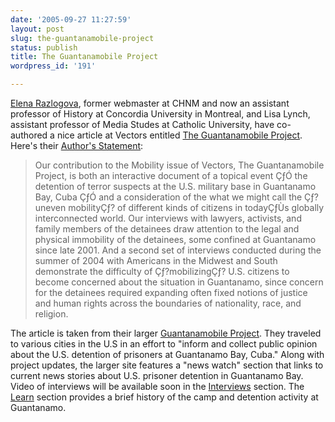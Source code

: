 ```yaml
---
date: '2005-09-27 11:27:59'
layout: post
slug: the-guantanamobile-project
status: publish
title: The Guantanamobile Project
wordpress_id: '191'

---
```


[Elena Razlogova](http://elenarazlogova.org), former webmaster at CHNM and now an assistant professor of History at Concordia University in Montreal, and Lisa Lynch, assistant professor of Media Studes at Catholic University, have co-authored a nice article at Vectors entitled [The Guantanamobile Project](http://www.vectorsjournal.org/index.php?page=7&projectId=3). Here's their [Author's Statement](http://www.vectorsjournal.org/index.php?page=8|2&projectId=3):




> Our contribution to the Mobility issue of Vectors, The Guantanamobile Project, is both an interactive document of a topical event ÇƒÓ the detention of terror suspects at the U.S. military base in Guantanamo Bay, Cuba ÇƒÓ and a consideration of the what we might call the Çƒ?uneven mobilityÇƒ? of different kinds of citizens in todayÇƒÙs globally interconnected world. Our interviews with lawyers, activists, and family members of the detainees draw attention to the legal and physical immobility of the detainees, some confined at Guantanamo since late 2001. And a second set of interviews conducted during the summer of 2004 with Americans in the Midwest and South demonstrate the difficulty of Çƒ?mobilizingÇƒ? U.S. citizens to become concerned about the situation in Guantanamo, since concern for the detainees required expanding often fixed notions of justice and human rights across the boundaries of nationality, race, and religion. 




The article is taken from their larger [Guantanamobile Project](http://guantanamobile.org/). They traveled to various cities in the U.S in an effort to "inform and collect public opinion about the U.S. detention of prisoners at Guantanamo Bay, Cuba." Along with project updates, the larger site features a "news watch" section that links to current news stories about U.S. prisoner detention in Guantanamo Bay. Video of interviews will be available soon in the [Interviews](http://guantanamobile.org/bios.php) section. The [Learn](http://guantanamobile.org/detainees.php) section provides a brief history of the camp and detention activity at Guantanamo.
